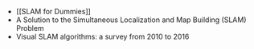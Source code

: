- [[SLAM for Dummies]]
- A Solution to the Simultaneous Localization and Map Building (SLAM) Problem
- Visual SLAM algorithms: a survey from 2010 to 2016